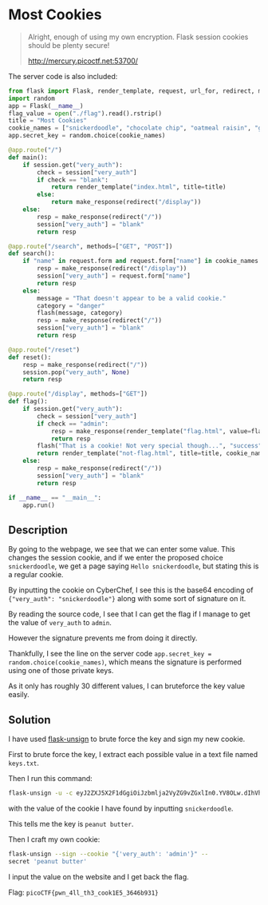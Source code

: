 # Most Cookies

> Alright, enough of using my own encryption. Flask session cookies should be plenty secure!
>
> http://mercury.picoctf.net:53700/

The server code is also included:

```python
from flask import Flask, render_template, request, url_for, redirect, make_response, flash, session
import random
app = Flask(__name__)
flag_value = open("./flag").read().rstrip()
title = "Most Cookies"
cookie_names = ["snickerdoodle", "chocolate chip", "oatmeal raisin", "gingersnap", "shortbread", "peanut butter", "whoopie pie", "sugar", "molasses", "kiss", "biscotti", "butter", "spritz", "snowball", "drop", "thumbprint", "pinwheel", "wafer", "macaroon", "fortune", "crinkle", "icebox", "gingerbread", "tassie", "lebkuchen", "macaron", "black and white", "white chocolate macadamia"]
app.secret_key = random.choice(cookie_names)

@app.route("/")
def main():
	if session.get("very_auth"):
		check = session["very_auth"]
		if check == "blank":
			return render_template("index.html", title=title)
		else:
			return make_response(redirect("/display"))
	else:
		resp = make_response(redirect("/"))
		session["very_auth"] = "blank"
		return resp

@app.route("/search", methods=["GET", "POST"])
def search():
	if "name" in request.form and request.form["name"] in cookie_names:
		resp = make_response(redirect("/display"))
		session["very_auth"] = request.form["name"]
		return resp
	else:
		message = "That doesn't appear to be a valid cookie."
		category = "danger"
		flash(message, category)
		resp = make_response(redirect("/"))
		session["very_auth"] = "blank"
		return resp

@app.route("/reset")
def reset():
	resp = make_response(redirect("/"))
	session.pop("very_auth", None)
	return resp

@app.route("/display", methods=["GET"])
def flag():
	if session.get("very_auth"):
		check = session["very_auth"]
		if check == "admin":
			resp = make_response(render_template("flag.html", value=flag_value, title=title))
			return resp
		flash("That is a cookie! Not very special though...", "success")
		return render_template("not-flag.html", title=title, cookie_name=session["very_auth"])
	else:
		resp = make_response(redirect("/"))
		session["very_auth"] = "blank"
		return resp

if __name__ == "__main__":
	app.run()
```

## Description

By going to the webpage, we see that we can enter some value.
This changes the session cookie, and if we enter the proposed choice `snickerdoodle`, we get a page saying `Hello snickerdoodle`, but stating this is a regular cookie.

By inputting the cookie on CyberChef, I see this is the base64 encoding of `{"very_auth": "snickerdoodle"}` along with some sort of signature on it.

By reading the source code, I see that I can get the flag if I manage to get the value of `very_auth` to `admin`.

However the signature prevents me from doing it directly.

Thankfully, I see the line on the server code `app.secret_key = random.choice(cookie_names)`, which means the signature is performed using one of those private keys.

As it only has roughly 30 different values, I can bruteforce the key value easily.

## Solution

I have used [flask-unsign](https://pypi.org/project/flask-unsign/) to brute force the key and sign my new cookie.

First to brute force the key, I extract each possible value in a text file named `keys.txt`.

Then I run this command:

```bash
flask-unsign -u -c eyJ2ZXJ5X2F1dGgiOiJzbmlja2VyZG9vZGxlIn0.YV8OLw.dIhVhH8cI6zLjzpW5GDWAIKoipM -w keys.txt
```

with the value of the cookie I have found by inputting `snickerdoodle`.

This tells me the key is `peanut butter`.

Then I craft my own cookie:

```bash
flask-unsign --sign --cookie "{'very_auth': 'admin'}" --
secret 'peanut butter'
```

I input the value on the website and I get back the flag.

Flag: `picoCTF{pwn_4ll_th3_cook1E5_3646b931}`